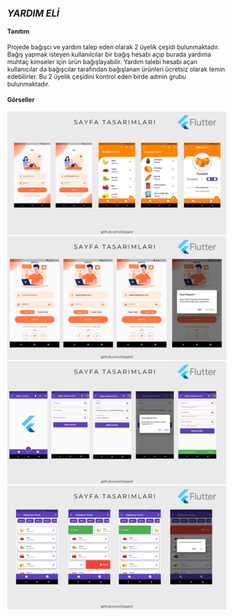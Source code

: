 ## *YARDIM ELİ*

#### Tanıtım

Projede bağışcı ve yardım talep eden  olarak 2 üyelik çeşidi bulunmaktadır. Bağış yapmak isteyen kullanılcılar bir bağış hesabı açıp burada yardıma muhtaç kimseler için ürün bağışlayabilir. Yardım talebi hesabı açan kullanıcılar da bağışcılar tarafından bağışlanan ürünleri ücretsiz olarak temin edebilirler. Bu 2 üyelik çeşidini kontrol eden birde admin grubu bulunmaktadır.

#### Görseller

<img src='./img/1.png' />
<img src='./img/2.png' />
<img src='./img/3.png' />
<img src='./img/4.png' />
